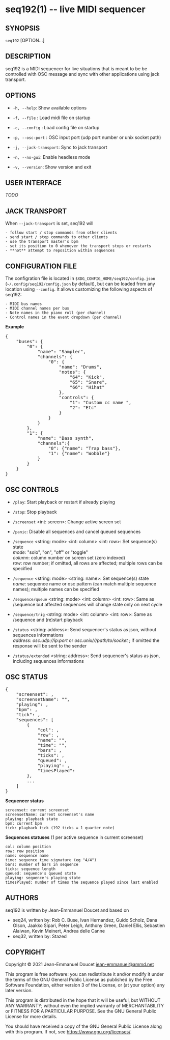 seq192(1) -- live MIDI sequencer
=============================

## SYNOPSIS

`seq192` [OPTION...]

## DESCRIPTION

seq192 is a MIDI sequencer for live situations that is meant to be be controlled with OSC message and sync with other applications using jack transport.

## OPTIONS

* `-h, --help`:
    Show available options

* `-f, --file` <file>:
    Load midi file on startup

* `-c, --config` <file>:
    Load config file on startup

* `-p, --osc-port` <port>:
    OSC input port (udp port number or unix socket path)

* `-j, --jack-transport`:
    Sync to jack transport

* `-n, --no-gui`:
    Enable headless mode

* `-v, --version`:
    Show version and exit

## USER INTERFACE

*TODO*

## JACK TRANSPORT

When `--jack-transport` is set, seq192 will

    - follow start / stop commands from other clients
    - send start / stop commands to other clients
    - use the transport master's bpm
    - set its position to 0 whenever the transport stops or restarts
    - **not** attempt to reposition within sequences


## CONFIGURATION FILE

The configration file is located in `$XDG_CONFIG_HOME/seq192/config.json` (`~/.config/seq192/config.json` by default), but can be loaded from any location using `--config`. It allows customizing the following aspects of seq192:

    - MIDI bus names
    - MIDI channel names per bus
    - Note names in the piano roll (per channel)
    - Control names in the event dropdown (per channel)

**Example**

<pre>
{
    "buses": {
        "0": {
            "name": "Sampler",
            "channels": {
                "0": {
                    "name": "Drums",
                    "notes": {
                        "64": "Kick",
                        "65": "Snare",
                        "66": "Hihat"
                    },
                    "controls": {
                        "1": "Custom cc name ",
                        "2": "Etc"
                    }
                }
            }
        },
        "1": {
            "name": "Bass synth",
            "channels":{
                "0": {"name": "Trap bass"},
                "1": {"name": "Wobble"}
            }
        }
    }
}
</pre>

## OSC CONTROLS

* `/play`:
    Start playback or restart if already playing

* `/stop`:
    Stop playback

* `/screenset` <int: screen>:
    Change active screen set

* `/panic`:
    Disable all sequences and cancel queued sequences

* `/sequence` <string: mode> <int: column> <int: row>:
    Set sequence(s) state<br/>
    _mode_: "solo", "on", "off" or "toggle"<br/>
    _column_: column number on screen set (zero indexed)<br/>
    _row_: row number; if omitted, all rows are affected; multiple rows can be specified


* `/sequence` <string: mode> <string: name>:
    Set sequence(s) state<br/>
    _name_: sequence name or osc pattern (can match multiple sequence names); multiple names can be specified

* `/sequence/queue` <string: mode> <int: column> <int: row>:
    Same as /sequence but affected sequences will change state only on next cycle

* `/sequence/trig` <string: mode> <int: column> <int: row>:
    Same as /sequence and (re)start playback


* `/status` <string: address>:
    Send sequencer's status as json, without sequences informations<br/>
    _address_: *osc.udp://ip:port* or *osc.unix///path/to/socket* ; if omitted the response will be sent to the sender

* `/status/extended` <string: address>:
    Send sequencer's status as json, including sequences informations<br/>

## OSC STATUS

<pre>
{
    "screenset": <int>,
    "screensetName": "<string>",
    "playing": <int>,
    "bpm": <int>,
    "tick": <int>,
    "sequences": [
        {
            "col": <int>,
            "row": <int>,
            "name": "<string>",
            "time": "<string>",
            "bars": <int>,
            "ticks": <int>,
            "queued": <int>,
            "playing": <int>,
            "timesPlayed": <int>
        },
        ...
    ]
}
</pre>


**Sequencer status**

    screenset: current screenset
    screensetName: current screenset's name
    playing: playback state
    bpm: current bpm
    tick: playback tick (192 ticks = 1 quarter note)

**Sequences statuses** (1 per active sequence in current screenset)

    col: column position
    row: row position
    name: sequence name
    time: sequence time signature (eg "4/4")
    bars: number of bars in sequence
    ticks: sequence length
    queued: sequence's queued state
    playing: sequence's playing state
    timesPlayed: number of times the sequence played since last enabled


## AUTHORS

seq192 is written by Jean-Emmanuel Doucet and based on

* seq24, written by:
    Rob C. Buse, Ivan Hernandez, Guido Scholz, Dana Olson, Jaakko Sipari,
    Peter Leigh, Anthony Green, Daniel Ellis, Sebastien Alaiwan, Kevin Meinert,
    Andrea delle Canne
* seq32, written by:
    Stazed



## COPYRIGHT

Copyright © 2021 Jean-Emmanuel Doucet <jean-emmanuel@ammd.net>

This program is free software: you can redistribute it and/or modify
it under the terms of the GNU General Public License as published by
the Free Software Foundation, either version 3 of the License, or
(at your option) any later version.

This program is distributed in the hope that it will be useful,
but WITHOUT ANY WARRANTY; without even the implied warranty of
MERCHANTABILITY or FITNESS FOR A PARTICULAR PURPOSE.  See the
GNU General Public License for more details.

You should have received a copy of the GNU General Public License
along with this program.  If not, see <https://www.gnu.org/licenses/>.

